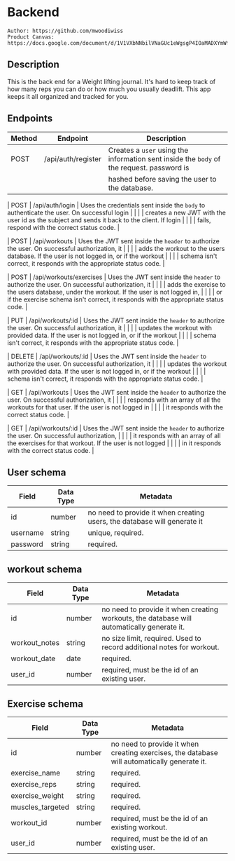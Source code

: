 # Backend
    Author: https://github.com/mwoodiwiss
    Product Canvas: https://docs.google.com/document/d/1V1VXbNNbilVNaGUc1eWgsgP4IOaMADXYmWf1ZdFQoCw/edit#

## Description

This is the back end for a Weight lifting journal. It's hard to keep track of how many reps you can do or how much you usually deadlift. This app keeps it all organized and tracked for you.

## Endpoints

| Method | Endpoint                      | Description                                                                                  |
| ------ | ----------------------------  | -------------------------------------------------------------------------------------------- |
| POST   | /api/auth/register            | Creates a `user` using the information sent inside the `body` of the request. password is    |
|        |                               | hashed before saving the user to the database.                                               |

| POST   | /api/auth/login               | Uses the credentials sent inside the `body` to authenticate the user. On successful login    |
|        |                               | creates a new JWT with the user id as the subject and sends it back to the client. If login  |
|        |                               | fails, respond with the correct status code.                                                 |

| POST   | /api/workouts                 | Uses the JWT sent inside the `header` to authorize the user. On successful authorization, it |
|        |                               | adds the workout to the users database. If the user is not logged in, or if the workout      |
|        |                               | schema isn't correct, it responds with the appropriate status code.                          |

| POST   | /api/workouts/exercises       | Uses the JWT sent inside the `header` to authorize the user. On successful authorization, it |
|        |                               | adds the exercise to the users database, under the workout. If the user is not logged in,    |
|        |                               | or if the exercise schema isn't correct, it responds with the appropriate status code.       |

| PUT    | /api/workouts/:id             | Uses the JWT sent inside the `header` to authorize the user. On successful authorization, it |
|        |                               | updates the workout with provided data. If the user is not logged in, or if the workout      |
|        |                               | schema isn't correct, it responds with the appropriate status code.                          |

| DELETE | /api/workouts/:id             | Uses the JWT sent inside the `header` to authorize the user. On successful authorization, it |
|        |                               | updates the workout with provided data. If the user is not logged in, or if the workout      |
|        |                               | schema isn't correct, it responds with the appropriate status code.                          |

| GET    | /api/workouts                 | Uses the JWT sent inside the `header` to authorize the user. On successful authorization, it |
|        |                               | responds with an array of all the workouts for that user. If the user is not logged in       |
|        |                               | it responds with the correct status code.                                                    |

| GET    | /api/workouts/:id             | Uses the JWT sent inside the `header` to authorize the user. On successful authorization,    |
|        |                               | it responds with an array of all the exercises for that workout. If the user is not logged   |
|        |                               | in it responds with the correct status code.                                                 |

## User schema

| Field            | Data Type | Metadata                                                                                               |
| ---------------- | --------- | ------------------------------------------------------------------------------------------------------ |
| id               | number    | no need to provide it when creating users, the database will generate it                               |
| username         | string    | unique, required.                                                                                      |
| password         | string    | required.                                                                                              |

## workout schema

| Field            | Data Type | Metadata                                                                                               |
| ---------------- | --------- | ------------------------------------------------------------------------------------------------------ |
| id               | number    | no need to provide it when creating workouts, the database will automatically generate it.             |
| workout_notes    | string    | no size limit, required. Used to record additional notes for workout.                                  |
| workout_date     | date      | required.                                                                                              |
| user_id          | number    | required, must be the id of an existing user.                                                          |

## Exercise schema

| Field            | Data Type | Metadata                                                                                               |
| -------------    | --------- | ------------------------------------------------------------------------------------------------------ |
| id               | number    | no need to provide it when creating exercises, the database will automatically generate it.            |
| exercise_name    | string    | required.                                                                                              |
| exercise_reps    | string    | required.                                                                                              |
| exercise_weight  | string    | required.                                                                                              |
| muscles_targeted | string    | required.                                                                                              |
| workout_id       | number    | required, must be the id of an existing workout.                                                       |
| user_id          | number    | required, must be the id of an existing user.                                                          |